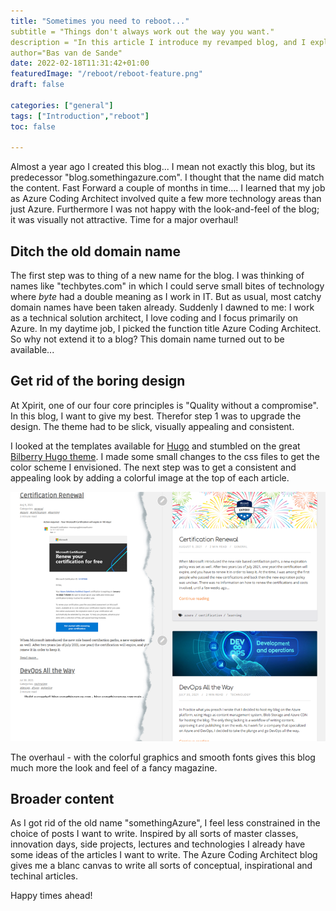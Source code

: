 ```yaml
---
title: "Sometimes you need to reboot..."
subtitle = "Things don't always work out the way you want."
description = "In this article I introduce my revamped blog, and I explain the idea behind the name change."
author="Bas van de Sande"
date: 2022-02-18T11:31:42+01:00
featuredImage: "/reboot/reboot-feature.png"
draft: false

categories: ["general"]
tags: ["Introduction","reboot"]
toc: false

---
```


Almost a year ago I created this blog... I mean not exactly this blog, but its predecessor "blog.somethingazure.com". 
I thought that the name did match the content. Fast Forward a couple of months in time.... I learned that my job as Azure Coding Architect involved quite a few more technology areas than just Azure. Furthermore I was not happy with the look-and-feel of the blog; it was visually not attractive. Time for a major overhaul!

## Ditch the old domain name
The first step was to thing of a new name for the blog. I was thinking of names like "techbytes.com" in which I could serve small bites of technology where *byte* had a double meaning as I work in IT. But as usual, most catchy domain names have been taken already. Suddenly I dawned to me: I work as a technical solution architect, I love coding and I focus primarily on  Azure. In my daytime job, I picked the function title Azure Coding Architect. So why not extend it to a blog? This domain name turned out to be available... 

## Get rid of the boring design
At Xpirit, one of our four core principles is "Quality without a compromise". In this blog, I want to give my best. Therefor step 1 was to upgrade the design. The theme had to be slick, visually appealing and consistent.

I looked at the templates available for [Hugo](https://gohugo.io/) and stumbled on the great [Bilberry Hugo theme](https://github.com/Lednerb/bilberry-hugo-theme). I made some small changes to the css files to get the color scheme I envisioned. The next step was to get a consistent and appealing look by adding a colorful image at the top of each article.

![Difference in look and feel](/reboot/reboot-layout.png)

The overhaul - with the colorful graphics and smooth fonts gives this blog much more the look and feel of a fancy magazine.

## Broader content
As I got rid of the old name "somethingAzure", I feel less constrained in the choice of posts I want to write. Inspired by all sorts of master classes, innovation days, side projects, lectures and technologies I already have some ideas of the articles I want to write. The Azure Coding Architect blog gives me a blanc canvas to write all sorts of conceptual, inspirational and techinal articles.   

Happy times ahead!